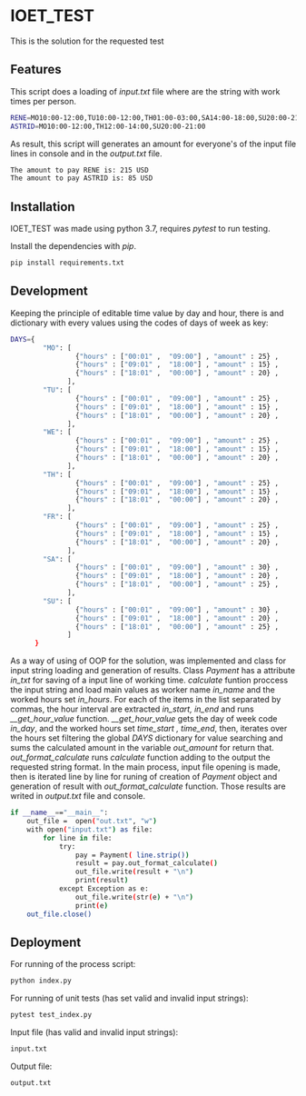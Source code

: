 # IOET_TEST
This is the solution for the requested test

## Features
This script does a loading of *input.txt* file where are the string with work times per person.
```sh
RENE=MO10:00-12:00,TU10:00-12:00,TH01:00-03:00,SA14:00-18:00,SU20:00-21:00
ASTRID=MO10:00-12:00,TH12:00-14:00,SU20:00-21:00
```
As result, this script will generates an amount for everyone's of the input file lines in console and in the *output.txt* file.
```sh
The amount to pay RENE is: 215 USD
The amount to pay ASTRID is: 85 USD
```
## Installation
IOET_TEST was made using python 3.7, requires *pytest* to run testing.

Install the dependencies with *pip*.

```sh
pip install requirements.txt
```



## Development

Keeping the principle of editable time value by day and hour, there is and dictionary with every values using the codes of days of week as key:

```sh
DAYS={
        "MO": [
                {"hours" : ["00:01" ,  "09:00"] , "amount" : 25} , 
                {"hours" : ["09:01" ,  "18:00"] , "amount" : 15} , 
                {"hours" : ["18:01" ,  "00:00"] , "amount" : 20} , 
              ],
        "TU": [
                {"hours" : ["00:01" ,  "09:00"] , "amount" : 25} , 
                {"hours" : ["09:01" ,  "18:00"] , "amount" : 15} , 
                {"hours" : ["18:01" ,  "00:00"] , "amount" : 20} , 
              ],
        "WE": [
                {"hours" : ["00:01" ,  "09:00"] , "amount" : 25} , 
                {"hours" : ["09:01" ,  "18:00"] , "amount" : 15} , 
                {"hours" : ["18:01" ,  "00:00"] , "amount" : 20} , 
              ],
        "TH": [
                {"hours" : ["00:01" ,  "09:00"] , "amount" : 25} , 
                {"hours" : ["09:01" ,  "18:00"] , "amount" : 15} , 
                {"hours" : ["18:01" ,  "00:00"] , "amount" : 20} , 
              ],
        "FR": [
                {"hours" : ["00:01" ,  "09:00"] , "amount" : 25} , 
                {"hours" : ["09:01" ,  "18:00"] , "amount" : 15} , 
                {"hours" : ["18:01" ,  "00:00"] , "amount" : 20} , 
              ],
        "SA": [
                {"hours" : ["00:01" ,  "09:00"] , "amount" : 30} , 
                {"hours" : ["09:01" ,  "18:00"] , "amount" : 20} , 
                {"hours" : ["18:01" ,  "00:00"] , "amount" : 25} , 
              ],
        "SU": [
                {"hours" : ["00:01" ,  "09:00"] , "amount" : 30} , 
                {"hours" : ["09:01" ,  "18:00"] , "amount" : 20} , 
                {"hours" : ["18:01" ,  "00:00"] , "amount" : 25} , 
              ]
      }
```
As a way of using of OOP for the solution, was implemented and class for input string loading and generation of results.
Class *Payment* has a attribute *in_txt* for saving of a input line of working time.
*calculate* funtion proccess the input string and load main values as worker name *in_name* and the worked hours set *in_hours*. For each of the items in the list separated by commas, the hour interval are extracted *in_start, in_end* and runs *__get_hour_value* function.
*__get_hour_value* gets the day of week code *in_day*, and the worked hours set *time_start , time_end*, then, iterates over the hours set filtering the global *DAYS* dictionary for value searching and sums the calculated amount in the variable *out_amount* for return that.
*out_format_calculate* runs *calculate* function adding to the output the requested string format.
In the main process, input file opening is made, then is iterated line by line for runing of creation of *Payment* object and generation of result with *out_format_calculate* function. Those results are writed in *output.txt* file and console.
```sh
if __name__=="__main__":
    out_file =  open("out.txt", "w")
    with open("input.txt") as file:
        for line in file:
            try:
                pay = Payment( line.strip())
                result = pay.out_format_calculate()
                out_file.write(result + "\n")
                print(result)
            except Exception as e:
                out_file.write(str(e) + "\n")
                print(e)
    out_file.close()
```

## Deployment

For running of the process script:

```sh
python index.py
```

For running of unit tests (has set valid and invalid input strings):

```sh
pytest test_index.py
```

Input file (has valid and invalid input strings):

```sh
input.txt
```

Output file:

```sh
output.txt
```
